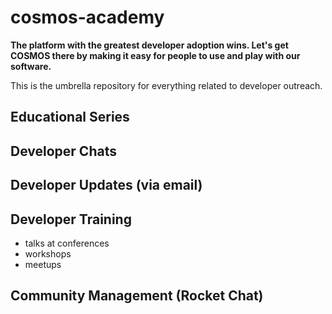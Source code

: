 # cosmos-academy

**The platform with the greatest developer adoption wins. Let's get COSMOS there by making it easy for people to use and play with our software.**

This is the umbrella repository for everything related to developer outreach.

## Educational Series

## Developer Chats

## Developer Updates (via email)

## Developer Training
- talks at conferences
- workshops
- meetups

## Community Management (Rocket Chat)
